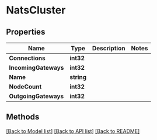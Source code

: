 # NatsCluster

## Properties

Name | Type | Description | Notes
------------ | ------------- | ------------- | -------------
**Connections** | **int32** |  | 
**IncomingGateways** | **int32** |  | 
**Name** | **string** |  | 
**NodeCount** | **int32** |  | 
**OutgoingGateways** | **int32** |  | 

## Methods


[[Back to Model list]](../README.md#documentation-for-models) [[Back to API list]](../README.md#documentation-for-api-endpoints) [[Back to README]](../README.md)


